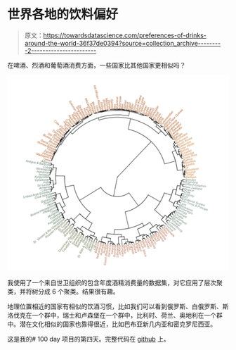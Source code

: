# 世界各地的饮料偏好

> 原文：<https://towardsdatascience.com/preferences-of-drinks-around-the-world-36f37de0394?source=collection_archive---------2----------------------->

在啤酒、烈酒和葡萄酒消费方面，一些国家比其他国家更相似吗？

![](img/dde962054afb675d1381d604e9c417ad.png)

我使用了一个来自世卫组织的包含年度酒精消费量的数据集，对它应用了层次聚类，并将树分成 6 个聚类。结果很有趣。

地理位置相近的国家有相似的饮酒习惯，比如我们可以看到俄罗斯、白俄罗斯、斯洛伐克在一个群中，瑞士和卢森堡在一个群中，比利时、荷兰、奥地利在一个群中。潜在文化相似的国家也靠得很近，比如巴布亚新几内亚和密克罗尼西亚。

这是我的# 100 day 项目的第四天。完整代码在 [github](https://github.com/yanhann10/Kaggle_Dataset/blob/67557baa12452059ed699cdb94fb37f367a39ba1/drinks/alcohol_consumption.Rmd) 上。